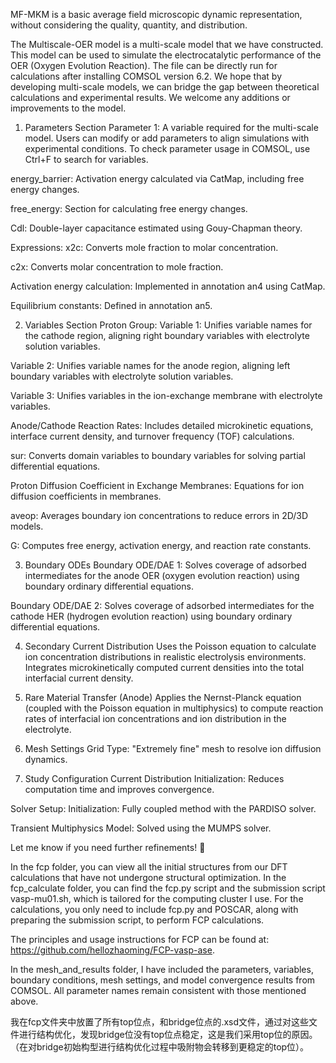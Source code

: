 MF-MKM is a basic average field microscopic dynamic representation, without considering the quality, quantity, and distribution. 

The Multiscale-OER model is a multi-scale model that we have constructed. This model can be used to simulate the electrocatalytic performance of the OER (Oxygen Evolution Reaction). The file can be directly run for calculations after installing COMSOL version 6.2. We hope that by developing multi-scale models, we can bridge the gap between theoretical calculations and experimental results. We welcome any additions or improvements to the model.

1. Parameters Section
  Parameter 1: A variable required for the multi-scale model. Users can modify or add parameters to align simulations with experimental conditions. To check parameter usage in COMSOL, use Ctrl+F 
  to search for variables.

  energy_barrier: Activation energy calculated via CatMap, including free energy changes.

  free_energy: Section for calculating free energy changes.

  Cdl: Double-layer capacitance estimated using Gouy-Chapman theory.

  Expressions:
  x2c: Converts mole fraction to molar concentration.

  c2x: Converts molar concentration to mole fraction.

  Activation energy calculation: Implemented in annotation an4 using CatMap.

  Equilibrium constants: Defined in annotation an5.

2. Variables Section
  Proton Group:
  Variable 1: Unifies variable names for the cathode region, aligning right boundary variables with electrolyte solution variables.

  Variable 2: Unifies variable names for the anode region, aligning left boundary variables with electrolyte solution variables.

  Variable 3: Unifies variables in the ion-exchange membrane with electrolyte variables.

  Anode/Cathode Reaction Rates: Includes detailed microkinetic equations, interface current density, and turnover frequency (TOF) calculations.

  sur: Converts domain variables to boundary variables for solving partial differential equations.

  Proton Diffusion Coefficient in Exchange Membranes: Equations for ion diffusion coefficients in membranes.

  aveop: Averages boundary ion concentrations to reduce errors in 2D/3D models.

  G: Computes free energy, activation energy, and reaction rate constants.


3. Boundary ODEs
  Boundary ODE/DAE 1: Solves coverage of adsorbed intermediates for the anode OER (oxygen evolution reaction) using boundary ordinary differential equations.

  Boundary ODE/DAE 2: Solves coverage of adsorbed intermediates for the cathode HER (hydrogen evolution reaction) using boundary ordinary differential equations.

4. Secondary Current Distribution
  Uses the Poisson equation to calculate ion concentration distributions in realistic electrolysis environments. Integrates microkinetically computed current densities into the total interfacial 
  current density.

5. Rare Material Transfer (Anode)
  Applies the Nernst-Planck equation (coupled with the Poisson equation in multiphysics) to compute reaction rates of interfacial ion concentrations and ion distribution in the electrolyte.

6. Mesh Settings
  Grid Type: "Extremely fine" mesh to resolve ion diffusion dynamics.

7. Study Configuration
  Current Distribution Initialization: Reduces computation time and improves convergence.

  Solver Setup:
  Initialization: Fully coupled method with the PARDISO solver.

  Transient Multiphysics Model: Solved using the MUMPS solver.

Let me know if you need further refinements! 🚀

In the fcp folder, you can view all the initial structures from our DFT calculations that have not undergone structural optimization. In the fcp_calculate folder, you can find the fcp.py script and the submission script vasp-mu01.sh, which is tailored for the computing cluster I use. For the calculations, you only need to include fcp.py and POSCAR, along with preparing the submission script, to perform FCP calculations.

The principles and usage instructions for FCP can be found at: https://github.com/hellozhaoming/FCP-vasp-ase.

In the mesh_and_results folder, I have included the parameters, variables, boundary conditions, mesh settings, and model convergence results from COMSOL. All parameter names remain consistent with those mentioned above.

我在fcp文件夹中放置了所有top位点，和bridge位点的.xsd文件，通过对这些文件进行结构优化，发现bridge位没有top位点稳定，这是我们采用top位的原因。（在对bridge初始构型进行结构优化过程中吸附物会转移到更稳定的top位）。
